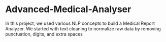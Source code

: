 # Advanced-Medical-Analyser
In this project, we used various NLP concepts to build a Medical Report Analyzer. We started with text cleaning to normalize raw data by removing punctuation, digits, and extra spaces
